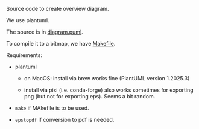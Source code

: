 Source code to create overview diagram.

We use plantuml.

The source is in [diagram.puml](overview.puml).

To compile it to a bitmap, we have [Makefile](Makefile).

Requirements:

- plantuml
  - on MacOS: install via brew works fine (PlantUML version 1.2025.3)
  
  - install via pixi (i.e. conda-forge) also works sometimes for exporting png
    (but not for exporting eps). Seems a bit random.

- `make` if MAkefile is to be used.
- `epstopdf` if conversion to pdf is needed.

